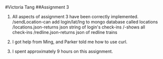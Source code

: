 #Victoria Tang
##Assignment 3

1) All aspects of assignment 3 have been correctly implemented.
   /sendLocation-can add login/lat/lng to mongo database called locations
   /locations.json-returns json string of login's check-ins
   /-shows all check-ins
   /redline.json-returns json of redline trains

2) I got help from Ming, and Parker told me how to use curl.

3) I spent approximately 9 hours on this assignment. 